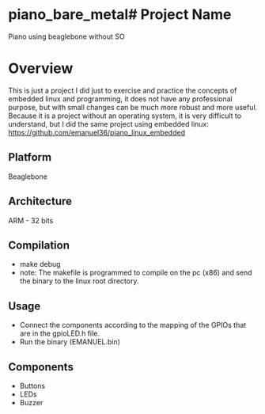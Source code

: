 # piano_bare_metal# Project Name
Piano using beaglebone without SO

# Overview
This is just a project I did just to exercise and practice the concepts of embedded linux and programming, it does not have any professional purpose, but with small changes can be much more robust and more useful. Because it is a project without an operating system, it is very difficult to understand, but I did the same project using embedded linux: https://github.com/emanuel36/piano_linux_embedded

## Platform
Beaglebone

## Architecture
ARM - 32 bits

## Compilation
- make debug
- note: The makefile is programmed to compile on the pc (x86) and send the binary to the linux root directory.

## Usage
- Connect the components according to the mapping of the GPIOs that are in the gpioLED.h file.
- Run the binary (EMANUEL.bin)

## Components
- Buttons
- LEDs
- Buzzer
